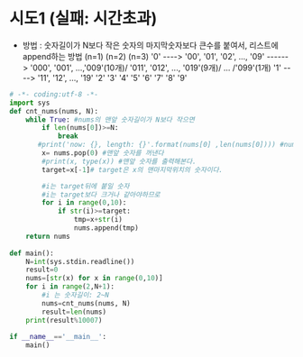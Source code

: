 # 시도1 (실패: 시간초과)
- 방법 : 숫자길이가 N보다 작은 숫자의 마지막숫자보다 큰수를 붙여서, 리스트에 append하는 방법
(n=1)     (n=2)                                (n=3)
'0' ----> '00', '01', '02', ..., '09'  ------> '000', '001', ...,'009'(10개)/ '011', '012', ..., '019'(9개)/ ... /'099'(1개) 
'1' ----> '11', '12', ..., '19'
'2'
'3'
'4'
'5'
'6'
'7'
'8'
'9'

```python
# -*- coding:utf-8 -*-
import sys
def cnt_nums(nums, N):
    while True: #nums의 맨앞 숫자길이가 N보다 작으면
        if len(nums[0])>=N:
            break
       #print('now: {}, length: {}'.format(nums[0] ,len(nums[0]))) #nums[0]의 길이를 출력
        x= nums.pop(0) #맨앞 숫자를 꺼낸다
        #print(x, type(x)) #맨앞 숫자를 출력해본다.
        target=x[-1]# target은 x의 맨마지막위치의 숫자이다.

        #i는 target뒤에 붙일 숫자
        #i는 target보다 크거나 같아야하므로
        for i in range(0,10):
            if str(i)>=target:
                tmp=x+str(i)
                nums.append(tmp)
    return nums
            
def main():
    N=int(sys.stdin.readline())
    result=0
    nums=[str(x) for x in range(0,10)]
    for i in range(2,N+1):
        #i 는 숫자길이: 2~N
        nums=cnt_nums(nums, N)
        result=len(nums)
    print(result%10007)
    
if __name__=='__main__':
    main()

```

